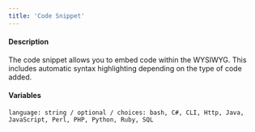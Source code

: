 ```yaml
---
title: 'Code Snippet'
---
```

#### Description
The code snippet allows you to embed code within the WYSIWYG. This includes automatic syntax highlighting depending on the type of code added.

#### Variables
~~~
language: string / optional / choices: bash, C#, CLI, Http, Java, JavaScript, Perl, PHP, Python, Ruby, SQL
~~~

